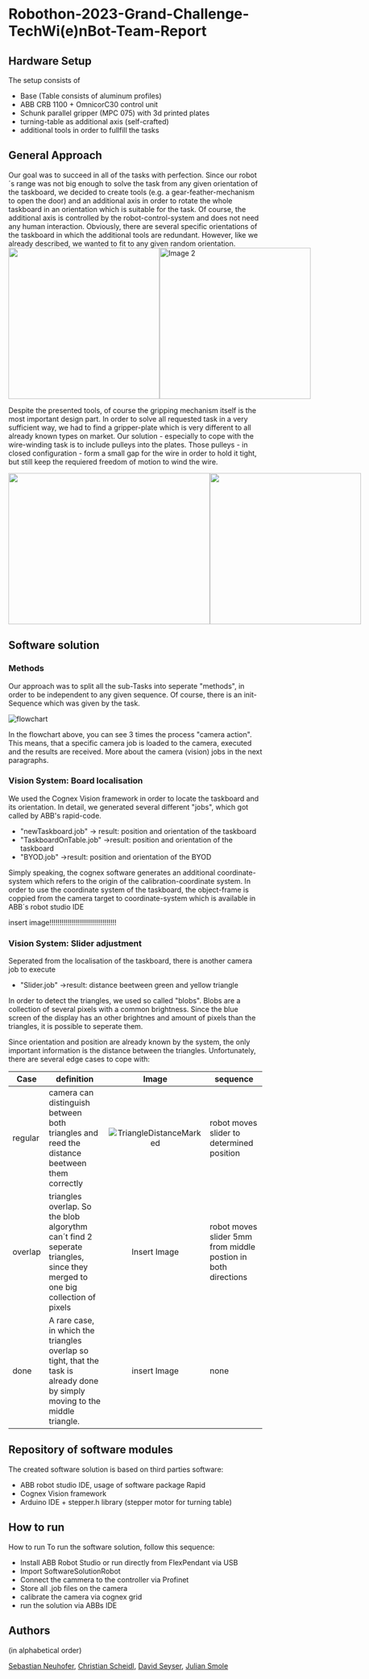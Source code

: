 # Robothon-2023-Grand-Challenge-TechWi(e)nBot-Team-Report

<h2>Hardware Setup</h2>

The setup consists of

<ul>
  <li>Base (Table consists of aluminum profiles)</li>
  <li>ABB CRB 1100 + OmnicorC30 control unit </li>
  <li>Schunk parallel gripper (MPC 075) with 3d printed plates</li>
  <li>turning-table as additional axis (self-crafted)</li>
  <li>additional tools in order to fullfill the tasks</li>
</ul>

<h2>General Approach</h2>
Our goal was to succeed in all of the tasks with perfection. Since our robot´s range was not big enough to solve the task from any given orientation of the taskboard, we decided to create tools (e.g. a gear-feather-mechanism to open the door) and an additional axis in order to rotate the whole taskboard in an orientation which is suitable for the task. Of course, the additional axis is controlled by the robot-control-system and does not need any human interaction. Obviously, there are several specific orientations of the taskboard in which the additional tools are redundant. However, like we already described, we wanted to fit to any given random orientation.

<div style="display: flex;">
  <img src="https://user-images.githubusercontent.com/131485125/234349474-f773ca18-ef78-40f8-976f-d72834209baf.JPG" width="300" height="300"flex: 1;">
  <img src="https://user-images.githubusercontent.com/131485125/234349474-f773ca18-ef78-40f8-976f-d72834209baf.JPG" width="300" height="300" alt="Image 2" style="flex: 1;">
</div>




Despite the presented tools, of course the gripping mechanism itself is the most important design part. In order to solve all requested task in a very sufficient way, we had to find a gripper-plate which is very different to all already known types on market. Our solution - especially to cope with the wire-winding task is to include pulleys into the plates. Those pulleys - in closed configuration - form a small gap for the wire in order to hold it tight, but still keep the requiered freedom of motion to wind the wire.


<div style="display: flex;">
  <img src="https://user-images.githubusercontent.com/131485125/234351693-f515091a-93aa-4f87-b97f-a567f6041716.jpg" width="400" height="300")>
  <img src="https://user-images.githubusercontent.com/131485125/234648049-21f379e8-f861-4e4b-a01f-ac92bf939d04.JPG" width="300" height="300")>
</div>





<h2>Software solution</h2>


<h3>Methods</h3>

Our approach was to split all the sub-Tasks into seperate "methods", in order to be independent to any given sequence. Of course, there is an init-Sequence which was given by the task.

![flowchart](https://user-images.githubusercontent.com/131485125/234347707-d8d07b28-8fe2-4b5c-8b70-358c335a7c51.png)

In the flowchart above, you can see 3 times the process "camera action". This means, that a specific camera job is loaded to the camera, executed and the results are received. More about the camera (vision) jobs in the next paragraphs.

<h3>Vision System: Board localisation</h3>
We used the Cognex Vision framework in order to locate the taskboard and its orientation. In detail, we generated several different "jobs", which got called by ABB's rapid-code.

<ul>
  <li>"newTaskboard.job" -> result: position and orientation of the taskboard</li>
  <li>"TaskboardOnTable.job" ->result: position and orientation of the taskboard </li> 
  <li>"BYOD.job" ->result: position and orientation of the BYOD</li>
</ul>

Simply speaking, the cognex software generates an additional coordinate-system which refers to the origin of the calibration-coordinate system. In order to use the coordinate system of the taskboard, the object-frame is coppied from the camera target to coordinate-system which is available in ABB´s robot studio IDE





insert image!!!!!!!!!!!!!!!!!!!!!!!!!!!!!!!!!



<h3>Vision System: Slider adjustment</h3>
Seperated from the localisation of the taskboard, there is another camera job to execute 
<ul>
<li>"Slider.job" ->result: distance beetween green and yellow triangle</li>
</ul>


In order to detect the triangles, we used so called "blobs". Blobs are a collection of several pixels with a common brightness. Since the blue screen of the display has an other brightnes and amount of pixels than the triangles, it is possible to seperate them.

Since orientation and position are already known by the system, the only important information is the distance between the triangles. Unfortunately, there are several edge cases to cope with:

| Case    | definition                                                                                                                   |     Image    | sequence                                                      |
|---------|------------------------------------------------------------------------------------------------------------------------------|:------------:|---------------------------------------------------------------|
| regular | camera can distinguish between both triangles and reed the distance beetween them correctly                                  | ![TriangleDistanceMarked](https://user-images.githubusercontent.com/131485125/234574520-8d1e028a-296e-49c9-9d5b-1acc3d5d9e94.png) | robot moves slider to determined position                     |
| overlap | triangles overlap. So the blob algorythm can´t find 2 seperate triangles, since they merged to  one big collection of pixels | Insert Image | robot moves slider 5mm from middle postion in both directions |
| done    | A rare case, in which the triangles overlap so tight, that the task is already done by simply moving to the middle triangle. | insert Image | none                                                          |


<h2>Repository of software modules</h2>
The created software solution is based on third parties software:

<ul>
  <li>ABB robot studio IDE, usage of software package Rapid</li>
  <li>Cognex Vision framework </li> 
  <li>Arduino IDE + stepper.h library (stepper motor for turning table)</li>
</ul>

<h2>How to run</h2>How to run
To run the software solution, follow this sequence:
<ul>
  <li>Install ABB Robot Studio or run directly from FlexPendant via USB</li>
  <li>Import SoftwareSolutionRobot</li> 
  <li>Connect the cammera to the controller via Profinet</li>
  <li>Store all .job files on the camera</li>
  <li>calibrate the camera via cognex grid</li>
  <li>run the solution via ABBs IDE</li>
</ul>

<h2>Authors</h2>
(in alphabetical order)


[Sebastian Neuhofer](https://www.linkedin.com/in/sebneuhofer/), [Christian Scheidl](https://www.linkedin.com/in/christian-scheidl-793658252/), [David Seyser](https://www.linkedin.com/in/david-seyser/), [Julian Smole](https://www.linkedin.com/in/julian-smole-9b7537121/)




